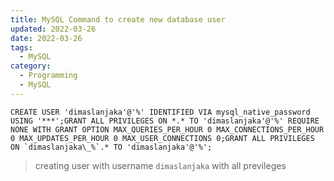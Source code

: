 ```yaml
---
title: MySQL Command to create new database user
updated: 2022-03-26
date: 2022-03-26
tags:
  - MySQL
category:
  - Programming
  - MySQL
---
```


```mysql
CREATE USER 'dimaslanjaka'@'%' IDENTIFIED VIA mysql_native_password USING '***';GRANT ALL PRIVILEGES ON *.* TO 'dimaslanjaka'@'%' REQUIRE NONE WITH GRANT OPTION MAX_QUERIES_PER_HOUR 0 MAX_CONNECTIONS_PER_HOUR 0 MAX_UPDATES_PER_HOUR 0 MAX_USER_CONNECTIONS 0;GRANT ALL PRIVILEGES ON `dimaslanjaka\_%`.* TO 'dimaslanjaka'@'%'; 
```
> creating user with username `dimaslanjaka` with all previleges
